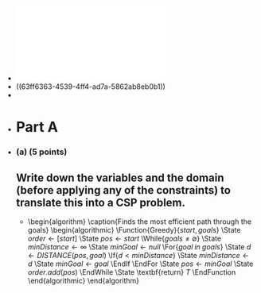 - ![INF2D_CW1.pdf](../assets/INF2D_CW1_1677681348473_0.pdf)
- ((63ff6363-4539-4ff4-ad7a-5862ab8eb0b1))
-
- # Part A
- ### (a) (5 points) 
  Write down the variables and the domain (before applying any of the constraints) to translate this into a CSP problem.
	-
	- \begin{algorithm}
	  \caption{Finds the most efficient path through the goals}
	  \begin{algorithmic}
	  \Function{Greedy}{$start, goals$}
	  \State $order \gets [start]$
	  \State $pos \gets start$
	  \While{$goals \neq \emptyset$}
	      \State $minDistance \gets \infty$
	      \State $minGoal \gets null$
	      \For{$goal \;in\; goals$}
	          \State $d \gets DISTANCE(pos,goal)$
	          \If{$d < minDistance$}
	              \State $minDistance \gets d$
	              \State $minGoal \gets goal$
	          \EndIf
	      \EndFor
	      \State $pos \gets minGoal$
	      \State $order.add(pos)$
	  \EndWhile
	  \State \textbf{return} $T$
	  \EndFunction
	  \end{algorithmic}
	  \end{algorithm}